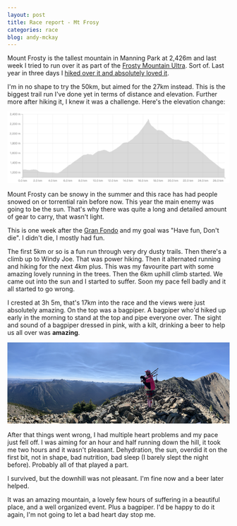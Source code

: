 ```yaml
---
layout: post
title: Race report - Mt Frosy
categories: race
blog: andy-mckay
---
```


Mount Frosty is the tallest mountain in Manning Park at 2,426m and last week I tried to run over it as part of the [Frosty Mountain Ultra](https://trailwhisperer.ca/frosty/). Sort of. Last year in three days I [hiked over it and absolutely loved it](https://mckay.pub/2022-07-14-mt-frosty/).

I'm in no shape to try the 50km, but aimed for the 27km instead. This is the biggest trail run I've done yet in terms of distance and elevation. Further more after hiking it, I knew it was a challenge. Here's the elevation change:

<img src="/files/frosty-elevation.png" width="800px">

Mount Frosty can be snowy in the summer and this race has had people snowed on or torrential rain before now. This year the main enemy was going to be the sun. That's why there was quite a long and detailed amount of gear to carry, that wasn't light.

This is one week after the [Gran Fondo](https://mckay.pub/2023-08-11-six-and-seventh-fondo/) and my goal was "Have fun, Don't die". I didn't die, I mostly had fun.

<div class="strava-embed-placeholder" data-embed-type="activity" data-embed-id="9863400549"></div><script src="https://strava-embeds.com/embed.js"></script>

The first 5km or so is a fun run through very dry dusty trails. Then there's a climb up to Windy Joe. That was power hiking. Then it alternated running and hiking for the next 4km plus. This was my favourite part with some amazing lovely running in the trees. Then the 6km uphill climb started. We came out into the sun and I started to suffer. Soon my pace fell badly and it all started to go wrong.

I crested at 3h 5m, that's 17km into the race and the views were just absolutely amazing. On the top was a bagpiper. A bagpiper who'd hiked up early in the morning to stand at the top and pipe everyone over. The sight and sound of a bagpiper dressed in pink, with a kilt, drinking a beer to help us all over was **amazing**.

<img src="/files/bagpiper.png">

After that things went wrong, I had multiple heart problems and my pace just fell off. I was aiming for an hour and half running down the hill, it took me two hours and it wasn't pleasant. Dehydration, the sun, overdid it on the first bit, not in shape, bad nutrition, bad sleep (I barely slept the night before). Probably all of that played a part.

I survived, but the downhill was not pleasant. I'm fine now and a beer later helped.

It was an amazing mountain, a lovely few hours of suffering in a beautiful place, and a well organized event. Plus a bagpiper. I'd be happy to do it again, I'm not going to let a bad heart day stop me.